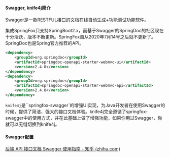 #### Swagger, knife4j简介

Swagger是一款RESTFUL接口的文档在线自动生成+功能测试功能软件。

集成SpringFox只支持SpringBoot2.x，而基于Swagger的SpringDoc的社区现在十分活跃，版本不断更新。SpringFox自从2020年7月14号之后就不更新了。
SpringDoc也是Spring官方推荐的API。

```xml
<dependency>
    <groupId>org.springdoc</groupId>
    <artifactId>springdoc-openapi-starter-webmvc-ui</artifactId>
    <version>2.4.0</version>
</dependency>
<dependency>
    <groupId>org.springdoc</groupId>
    <artifactId>springdoc-openapi-starter-webmvc-api</artifactId>
    <version>2.4.0</version>
</dependency>
```

``knife4j``是``springfox-swagger`的增强UI实现，为Java开发者在使用Swagger的时候，提供了简洁、强大的接口文档体验。knife4j完全遵循了springfox-swagger中的使用方式，并在此基础上做了增强功能，如果你用过Swagger，你就可以无缝切换到knife4j。

#### Swagger配置

[后端 API 接口文档 Swagger 使用指南 - 知乎 (zhihu.com)](https://zhuanlan.zhihu.com/p/98560871)